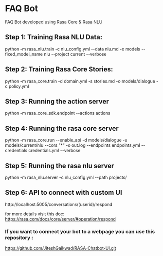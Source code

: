 # FAQ Bot
FAQ Bot developed using Rasa Core  & Rasa NLU

## Step 1: Training Rasa NLU Data: 
python -m rasa_nlu.train -c nlu_config.yml --data nlu.md -o models --fixed_model_name nlu --project current --verbose

## Step 2: Training Rasa Core Stories:
python -m rasa_core.train -d domain.yml -s stories.md -o models/dialogue -c policy.yml

## Step 3: Running the action server
python -m rasa_core_sdk.endpoint --actions actions

## Step 4: Running the rasa core server
python -m rasa_core.run --enable_api -d models/dialogue -u models/current/nlu --cors "*" -o out.log --endpoints endpoints.yml --credentials credentials.yml --verbose

## Step 5: Running the rasa nlu server 
python -m rasa_nlu.server -c nlu_config.yml  --path projects/

## Step 6: API to connect with custom UI
http://localhost:5005/conversations/(userid)/respond

for more details visit this doc: https://rasa.com/docs/core/server/#operation/respond

### If you want to connect your bot to a webpage you can use this repository :
https://github.com/JiteshGaikwad/RASA-Chatbot-UI.git







